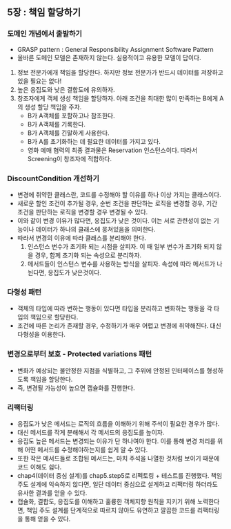 ## 5장 : 책임 할당하기

### 도메인 개념에서 출발하기
- GRASP pattern : General Responsibility Assignment Software Pattern
- 올바른 도메인 모델은 존재하지 않는다. 실용적이고 유용한 모델이 답이다.
1. 정보 전문가에개 책임을 할당한다. 하지만 정보 전문가가 반드시 데이터를 저장하고 있을 필요는 없다!
2. 높은 응집도와 낮은 결합도에 유의하자.
3. 창조자에게 객체 생성 책임을 할당하자. 아래 조건을 최대한 많이 만족하는 B에게 A의 생성 할당 책임을 주자.
    - B가 A객체를 포함하고나 참조한다.
    - B가 A객체를 기록한다.
    - B가 A객체를 긴말하게 사용한다.
    - B가 A를 초기화하는 데 필요한 데이터를 가지고 있다.
    - 영화 예매 협력의 최종 결과물은 Reservation 인스턴스이다. 따라서 Screening이 창조자에 적합하다.
    

### DiscountCondition 개선하기
- 변경에 취약한 클래스란, 코드를 수정해야 할 이유를 하나 이상 가지는 클래스이다.
- 새로운 할인 조건이 추가될 경우, 순번 조건을 판단하는 로직을 변경할 경우, 기간 조건을 판단하는 로직을 변경할 경우 변경될 수 있다.
- 이와 같이 변경 이유가 많다면, 응집도가 낮은 것이다. 이는 서로 관련성이 없는 기능이나 데이터가 하나의 클래스에 뭉쳐있음을 의미한다.
- 따라서 변경의 이유에 따라 클래스를 분리해야 한다.
    1. 인스턴스 변수가 초기화 되는 시점을 살피자. 이 때 일부 변수가 초기화 되지 않을 경우, 함께 초기화 되는 속성으로 분리하자.
    2. 메서드들이 인스턴스 변수를 사용하는 방식을 살피자. 속성에 따라 메서드가 나뉜다면, 응집도가 낮은것이다.
    

### 다형성 패턴
- 객체의 타입에 따라 변하는 행동이 있다면 타입을 분리하고 변화하는 행동을 각 타입의 책임으로 할당한다. 
- 조건에 따른 논리가 존재할 경우, 수정하기가 매우 어렵고 변경에 취약해진다. 대신 다형성을 이용한다.

### 변경으로부터 보호 - Protected variations 패턴
- 변화가 예상되는 불안정한 지점을 식별하고, 그 주위에 안정된 인터페이스를 형성하도록 책임을 할당한다.
- 즉, 변경될 가능성이 높으면 캡슐화를 진행한다.


### 리팩터링
- 응집도가 낮은 메서드는 로직의 흐름을 이해하기 위해 주석이 필요한 경우가 많다.
- 대신 메서드를 작게 분해해서 각 메서드의 응집도를 높이자.
- 응집도 높은 메서드는 변경되는 이유가 단 하나여야 한다. 이를 통해 변경 처리를 위해 어떤 메서드를 수정해야하는지를 쉽게 알 수 있다.
- 또한 작은 메서드들로 조합된 메서드는, 마치 주석을 나열한 것처럼 보이기 때문에 코드 이해도 쉽다.
- chap4(데이터 중심 설계)를 chap5.step5로 리펙토링 + 테스트를 진행했다. 책임 주도 설계에 익숙하지 않다면, 일단 데이터 중심으로 설계하고 리팩터링 하더라도 유사한 결과를 얻을 수 있다.
- 캡슐화, 결합도, 응집도를 이해하고 훌륭한 객체지향 원칙을 지키기 위해 노력한다면, 책임 주도 설계를 단계적으로 따르지 않아도 유연하고 깔끔한 코드를 리팩터링을 통해 얻을 수 있다.